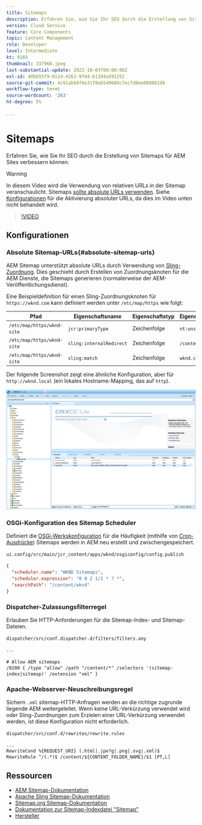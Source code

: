 ```yaml
---
title: Sitemaps
description: Erfahren Sie, wie Sie Ihr SEO durch die Erstellung von Sitemaps für AEM Sites verbessern können.
version: Cloud Service
feature: Core Components
topic: Content Management
role: Developer
level: Intermediate
kt: 9165
thumbnail: 337960.jpeg
last-substantial-update: 2022-10-03T00:00:00Z
exl-id: 40bb55f9-011d-4261-9f44-b1104a591252
source-git-commit: 4c91ab68f6e31f0eb549689c7ecfd0ee009801d9
workflow-type: tm+mt
source-wordcount: '263'
ht-degree: 5%

---
```


# Sitemaps

Erfahren Sie, wie Sie Ihr SEO durch die Erstellung von Sitemaps für AEM Sites verbessern können.

>[!WARNING]
>
>In diesem Video wird die Verwendung von relativen URLs in der Sitemap veranschaulicht. Sitemaps [sollte absolute URLs verwenden](https://sitemaps.org/protocol.html). Siehe [Konfigurationen](#absolute-sitemap-urls) für die Aktivierung absoluter URLs, da dies im Video unten nicht behandelt wird.

>[!VIDEO](https://video.tv.adobe.com/v/337960?quality=12&learn=on)

## Konfigurationen

### Absolute Sitemap-URLs{#absolute-sitemap-urls}

AEM Sitemap unterstützt absolute URLs durch Verwendung von [Sling-Zuordnung](https://sling.apache.org/documentation/the-sling-engine/mappings-for-resource-resolution.html). Dies geschieht durch Erstellen von Zuordnungsknoten für die AEM Dienste, die Sitemaps generieren (normalerweise der AEM-Veröffentlichungsdienst).

Eine Beispieldefinition für einen Sling-Zuordnungsknoten für `https://wknd.com` kann definiert werden unter `/etc/map/https` wie folgt:

| Pfad  | Eigenschaftsname | Eigenschaftstyp | Eigenschaftenwert |
|------|----------|---------------|-------|
| `/etc/map/https/wknd-site` | `jcr:primaryType` | Zeichenfolge | `nt:unstructured` |
| `/etc/map/https/wknd-site` | `sling:internalRedirect` | Zeichenfolge | `/content/wknd/(.*)` |
| `/etc/map/https/wknd-site` | `sling:match` | Zeichenfolge | `wknd.com/$1` |

Der folgende Screenshot zeigt eine ähnliche Konfiguration, aber für `http://wknd.local` (ein lokales Hostname-Mapping, das auf `http`).

![Konfiguration absoluter Sitemap-URLs](../assets/sitemaps/sitemaps-absolute-urls.jpg)


### OSGi-Konfiguration des Sitemap Scheduler

Definiert die [OSGi-Werkskonfiguration](http://localhost:4502/system/console/configMgr/org.apache.sling.sitemap.impl.SitemapScheduler) für die Häufigkeit (mithilfe von [Cron-Ausdrücke](http://www.cronmaker.com)) Sitemaps werden in AEM neu erstellt und zwischengespeichert.

`ui.config/src/main/jcr_content/apps/wknd/osgiconfig/config.publish`

```json
{
  "scheduler.name": "WKND Sitemaps",
  "scheduler.expression": "0 0 2 1/1 * ? *",
  "searchPath": "/content/wknd"
}
```

### Dispatcher-Zulassungsfilterregel

Erlauben Sie HTTP-Anforderungen für die Sitemap-Index- und Sitemap-Dateien.

`dispatcher/src/conf.dispatcher.d/filters/filters.any`

```
...

# Allow AEM sitemaps
/0200 { /type "allow" /path "/content/*" /selectors '(sitemap-index|sitemap)' /extension "xml" }
```

### Apache-Webserver-Neuschreibungsregel

Sichern `.xml` sitemap-HTTP-Anfragen werden an die richtige zugrunde liegende AEM weitergeleitet. Wenn keine URL-Verkürzung verwendet wird oder Sling-Zuordnungen zum Erzielen einer URL-Verkürzung verwendet werden, ist diese Konfiguration nicht erforderlich.

`dispatcher/src/conf.d/rewrites/rewrite.rules`

```
...
RewriteCond %{REQUEST_URI} (.html|.jpe?g|.png|.svg|.xml)$
RewriteRule ^/(.*)$ /content/${CONTENT_FOLDER_NAME}/$1 [PT,L]
```

## Ressourcen

+ [AEM Sitemap-Dokumentation](https://experienceleague.adobe.com/docs/experience-manager-cloud-service/overview/seo-and-url-management.html?lang=en#building-an-xml-sitemap-on-aem)
+ [Apache Sling Sitemap-Dokumentation](https://github.com/apache/sling-org-apache-sling-sitemap#readme)
+ [Sitemap.org Sitemap-Dokumentation](https://www.sitemaps.org/protocol.html)
+ [Dokumentation zur Sitemap-Indexdatei &quot;Sitemap&quot;](https://www.sitemaps.org/protocol.html#index)
+ [Hersteller](http://www.cronmaker.com/)